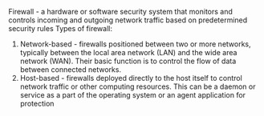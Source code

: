 Firewall - a hardware or software security system that monitors and controls incoming and outgoing network traffic based on predetermined security rules
Types of firewall:
1. Network-based - firewalls positioned between two or more networks, typically between the local area network (LAN) and the wide area network (WAN).
Their basic function is to control the flow of data between connected networks.
2. Host-based - firewalls deployed directly to the host itself to control network traffic or other computing resources. This can be a daemon or service as a part of the operating system or an agent application for protection
